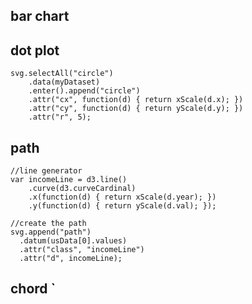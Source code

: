 ## bar chart 

## dot plot

    svg.selectAll("circle")
        .data(myDataset)
        .enter().append("circle")
        .attr("cx", function(d) { return xScale(d.x); })
        .attr("cy", function(d) { return yScale(d.y); })
        .attr("r", 5);

## path 
    
    //line generator
    var incomeLine = d3.line()
        .curve(d3.curveCardinal)
        .x(function(d) { return xScale(d.year); })
        .y(function(d) { return yScale(d.val); });
    
    //create the path
    svg.append("path")
      .datum(usData[0].values)
      .attr("class", "incomeLine")
      .attr("d", incomeLine);

## chord `  
